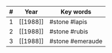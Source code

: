 | #   | Year     | Key words        |
| --- | -------- | ---------------- |
| 1   | [[1988]] | #stone #lapis    |
| 2   | [[1988]] | #stone #rubis    |
| 3   | [[1988]] | #stone #emeraude |
